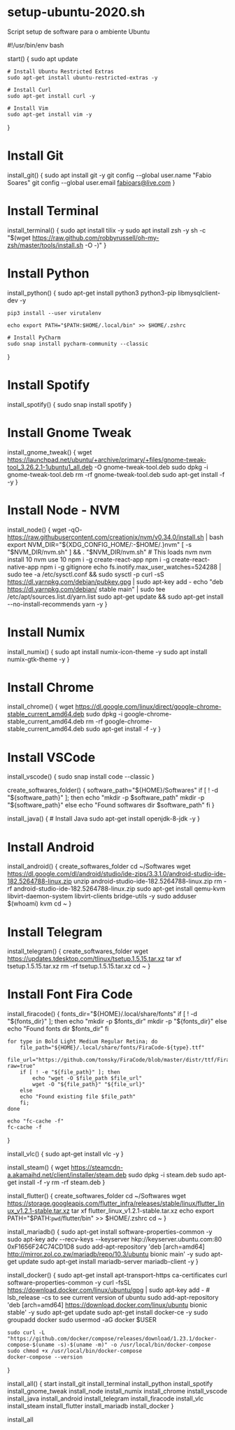# setup-ubuntu-2020.sh
Script setup de software para o ambiente Ubuntu

#!/usr/bin/env bash

start() {
    sudo apt update

    # Install Ubuntu Restricted Extras
    sudo apt-get install ubuntu-restricted-extras -y

    # Install Curl
    sudo apt-get install curl -y

    # Install Vim
    sudo apt-get install vim -y
}

# Install Git
install_git() {
    sudo apt install git -y
    git config --global user.name "Fabio Soares"
    git config --global user.email fabioars@live.com 
}

# Install Terminal
install_terminal() {
    sudo apt install tilix -y
    sudo apt install zsh -y
    sh -c "$(wget https://raw.github.com/robbyrussell/oh-my-zsh/master/tools/install.sh -O -)"
}

# Install Python
install_python() {
    sudo apt-get install python3 python3-pip libmysqlclient-dev -y

    pip3 install --user virutalenv

    echo export PATH="$PATH:$HOME/.local/bin" >> $HOME/.zshrc

    # Install PyCharm
    sudo snap install pycharm-community --classic
}

# Install Spotify
install_spotify() {
    sudo snap install spotify
}

# Install Gnome Tweak
install_gnome_tweak() {
    wget https://launchpad.net/ubuntu/+archive/primary/+files/gnome-tweak-tool_3.26.2.1-1ubuntu1_all.deb -O gnome-tweak-tool.deb
    sudo dpkg -i gnome-tweak-tool.deb
    rm -rf gnome-tweak-tool.deb
    sudo apt-get install -f -y
}

# Install Node - NVM
install_node() {
    wget -qO- https://raw.githubusercontent.com/creationix/nvm/v0.34.0/install.sh | bash
    export NVM_DIR="${XDG_CONFIG_HOME/:-$HOME/.}nvm"
    [ -s "$NVM_DIR/nvm.sh" ] && \. "$NVM_DIR/nvm.sh" # This loads nvm
    nvm install 10
    nvm use 10
    npm i -g create-react-app
    npm i -g create-react-native-app
    npm i -g gitignore
    echo fs.inotify.max_user_watches=524288 | sudo tee -a /etc/sysctl.conf && sudo sysctl -p
    curl -sS https://dl.yarnpkg.com/debian/pubkey.gpg | sudo apt-key add -
    echo "deb https://dl.yarnpkg.com/debian/ stable main" | sudo tee /etc/apt/sources.list.d/yarn.list
    sudo apt-get update && sudo apt-get install --no-install-recommends yarn -y
}

# Install Numix
install_numix() {
    sudo apt install numix-icon-theme -y
    sudo apt install numix-gtk-theme -y
}

# Install Chrome
install_chrome() {
    wget https://dl.google.com/linux/direct/google-chrome-stable_current_amd64.deb
    sudo dpkg -i google-chrome-stable_current_amd64.deb
    rm -rf google-chrome-stable_current_amd64.deb
    sudo apt-get install -f -y
}

# Install VSCode
install_vscode() {
    sudo snap install code --classic
}

create_softwares_folder() {
    software_path="${HOME}/Softwares"
    if [ ! -d "${software_path}" ]; then
        echo "mkdir -p $software_path"
        mkdir -p "${software_path}"
    else
        echo "Found softwares dir $software_path"
    fi
}

install_java() {
    # Install Java
    sudo apt-get install openjdk-8-jdk -y
}

# Install Android
install_android() {
    create_softwares_folder
    cd ~/Softwares
    wget https://dl.google.com/dl/android/studio/ide-zips/3.3.1.0/android-studio-ide-182.5264788-linux.zip
    unzip android-studio-ide-182.5264788-linux.zip
    rm -rf android-studio-ide-182.5264788-linux.zip
    sudo apt-get install qemu-kvm libvirt-daemon-system libvirt-clients bridge-utils -y
    sudo adduser $(whoami) kvm
    cd ~
}

# Install Telegram
install_telegram() {
    create_softwares_folder
    wget https://updates.tdesktop.com/tlinux/tsetup.1.5.15.tar.xz
    tar xf tsetup.1.5.15.tar.xz
    rm -rf tsetup.1.5.15.tar.xz
    cd ~
}

# Install Font Fira Code
install_firacode() {
    fonts_dir="${HOME}/.local/share/fonts"
    if [ ! -d "${fonts_dir}" ]; then
        echo "mkdir -p $fonts_dir"
        mkdir -p "${fonts_dir}"
    else
        echo "Found fonts dir $fonts_dir"
    fi

    for type in Bold Light Medium Regular Retina; do
        file_path="${HOME}/.local/share/fonts/FiraCode-${type}.ttf"
        file_url="https://github.com/tonsky/FiraCode/blob/master/distr/ttf/FiraCode-${type}.ttf?raw=true"
        if [ ! -e "${file_path}" ]; then
            echo "wget -O $file_path $file_url"
            wget -O "${file_path}" "${file_url}"
        else
        echo "Found existing file $file_path"
        fi;
    done

    echo "fc-cache -f"
    fc-cache -f
}

install_vlc() {
    sudo apt-get install vlc -y
}

install_steam() {
    wget https://steamcdn-a.akamaihd.net/client/installer/steam.deb
    sudo dpkg -i steam.deb
    sudo apt-get install -f -y
    rm -rf steam.deb
}

install_flutter() {
    create_softwares_folder
    cd ~/Softwares
    wget https://storage.googleapis.com/flutter_infra/releases/stable/linux/flutter_linux_v1.2.1-stable.tar.xz
    tar xf flutter_linux_v1.2.1-stable.tar.xz
    echo export PATH="$PATH:`pwd`/flutter/bin" >> $HOME/.zshrc
    cd ~
}

install_mariadb() {
    sudo apt-get install software-properties-common -y
    sudo apt-key adv --recv-keys --keyserver hkp://keyserver.ubuntu.com:80 0xF1656F24C74CD1D8
    sudo add-apt-repository 'deb [arch=amd64] http://mirror.zol.co.zw/mariadb/repo/10.3/ubuntu bionic main' -y
    sudo apt-get update
    sudo apt-get install mariadb-server mariadb-client -y
}

install_docker() {
    sudo apt-get install apt-transport-https ca-certificates curl software-properties-common -y
    curl -fsSL https://download.docker.com/linux/ubuntu/gpg | sudo apt-key add -
    # lsb_release -cs to see current version of ubuntu
    sudo add-apt-repository 'deb [arch=amd64] https://download.docker.com/linux/ubuntu bionic stable' -y
    sudo apt-get update
    sudo apt-get install docker-ce -y
    sudo groupadd docker
    sudo usermod -aG docker $USER

    sudo curl -L "https://github.com/docker/compose/releases/download/1.23.1/docker-compose-$(uname -s)-$(uname -m)" -o /usr/local/bin/docker-compose
    sudo chmod +x /usr/local/bin/docker-compose
    docker-compose --version
}

install_all() {
    start
    install_git
    install_terminal
    install_python
    install_spotify
    install_gnome_tweak
    install_node
    install_numix
    install_chrome
    install_vscode
    install_java
    install_android
    install_telegram
    install_firacode
    install_vlc
    install_steam
    install_flutter
    install_mariadb
    install_docker
}

install_all
